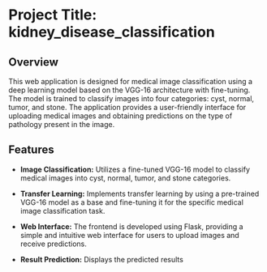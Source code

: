 # Project Title: kidney_disease_classification

## Overview

This web application is designed for medical image classification using a deep learning model based on the VGG-16 architecture with fine-tuning. The model is trained to classify images into four categories: cyst, normal, tumor, and stone. The application provides a user-friendly interface for uploading medical images and obtaining predictions on the type of pathology present in the image.


## Features

- **Image Classification:** Utilizes a fine-tuned VGG-16 model to classify medical images into cyst, normal, tumor, and stone categories.
  
- **Transfer Learning:** Implements transfer learning by using a pre-trained VGG-16 model as a base and fine-tuning it for the specific medical image classification task.
  
- **Web Interface:** The frontend is developed using Flask, providing a simple and intuitive web interface for users to upload images and receive predictions.

- **Result Prediction:** Displays the predicted results